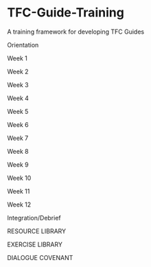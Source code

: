 # TFC-Guide-Training

A training framework for developing TFC Guides

Orientation

Week 1

Week 2

Week 3 

Week 4

Week 5

Week 6 

Week 7

Week 8

Week 9

Week 10

Week 11

Week 12

Integration/Debrief

RESOURCE LIBRARY

EXERCISE LIBRARY

DIALOGUE COVENANT

